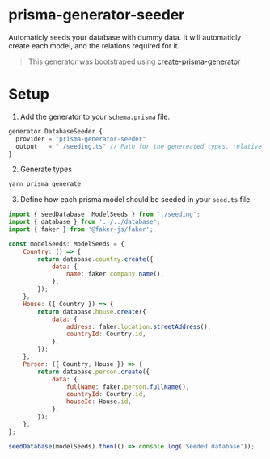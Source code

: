 # prisma-generator-seeder

Automaticly seeds your database with dummy data. It will automaticly create each model, and the relations required for
it.

> This generator was bootstraped using
> [create-prisma-generator](https://github.com/YassinEldeeb/create-prisma-generator)

# Setup

1. Add the generator to your `schema.prisma` file.

```javascript
generator DatabaseSeeder {
  provider = "prisma-generator-seeder"
  output   = "./seeding.ts" // Path for the genereated types, relative to your prisma.schema.
}
```

2. Generate types

```sh
yarn prisma generate
```

3. Define how each prisma model should be seeded in your `seed.ts` file.

```javascript
import { seedDatabase, ModelSeeds } from './seeding';
import { database } from '../../database';
import { faker } from '@faker-js/faker';

const modelSeeds: ModelSeeds = {
	Country: () => {
		return database.country.create({
			data: {
				name: faker.company.name(),
			},
		});
	},
	House: ({ Country }) => {
		return database.house.create({
			data: {
				address: faker.location.streetAddress(),
				countryId: Country.id,
			},
		});
	},
	Person: ({ Country, House }) => {
		return database.person.create({
			data: {
				fullName: faker.person.fullName(),
				countryId: Country.id,
				houseId: House.id,
			},
		});
	},
};

seedDatabase(modelSeeds).then(() => console.log('Seeded database'));
```
